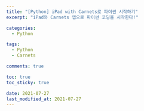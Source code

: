 ```yaml
---
title: "[Python] iPad with Carnets로 파이썬 시작하기"
excerpt: "iPad와 Carnets 앱으로 파이썬 코딩을 시작한다!"

categories:
  - Python

tags:
  - Python
  - Carnets

comments: true

toc: true
toc_sticky: true

date: 2021-07-27
last_modified_at: 2021-07-27
---
```

